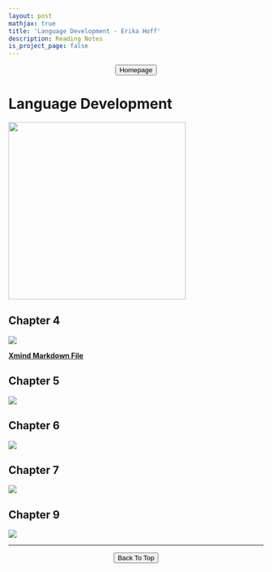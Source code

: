 ```yaml
---
layout: post
mathjax: true
title: 'Language Development - Erika Hoff'
description: Reading Notes
is_project_page: false
---
```



<p style="text-align:center;">
<button type="button" onclick="window.location.href='index.html';">Homepage</button>
</p>

# Language Development
<img src=https://gloogger.github.io/Homepage/reading_Notes/Language_Development/cover.png width = "350">

## Chapter 4
<img src=https://gloogger.github.io/Homepage/reading_Notes/Language_Development/Chapter_4_Hoff.png>

[**Xmind Markdown File**](https://gloogger.github.io/Homepage/reading_Notes/Language_Development/Chapter_4_Hoff.md)

## Chapter 5
<img src=https://gloogger.github.io/Homepage/reading_Notes/Language_Development/Chapter_5_Hoff.png>

## Chapter 6
<img src=https://gloogger.github.io/Homepage/reading_Notes/Language_Development/Chapter_6_Hoff.png>

## Chapter 7
<img src=https://gloogger.github.io/Homepage/reading_Notes/Language_Development/Chapter_7_Hoff.png>

## Chapter 9
<img src=https://gloogger.github.io/Homepage/reading_Notes/Language_Development/Chapter_9_Hoff.png>

***

<p style="text-align:center;">
<button type="button" onclick="window.location.href='#top';">Back To Top</button>
<p>
